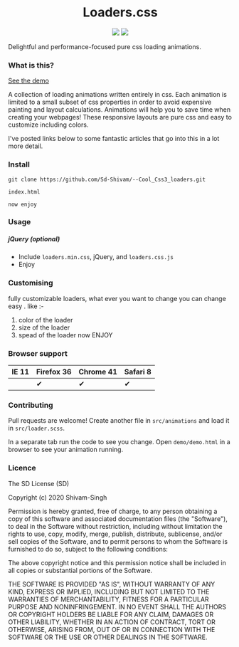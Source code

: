 <h1 align="center">Loaders.css</h1>

<p align="center">
  <img src="https://img.shields.io/npm/v/loaders.css.svg?style=flat-square">
  <img src="https://img.shields.io/bower/v/loaders.css.svg?style=flat-square">
</p>

Delightful and performance-focused pure css loading animations.

### What is this?

[See the demo](https://sd-shivam.github.io/--Cool_Css3_loaders/)

A collection of loading animations written entirely in css.
Each animation is limited to a small subset of css properties in order
to avoid expensive painting and layout calculations.
Animations will help you to save time when creating your webpages! 
These responsive layouts are pure css and easy to customize including colors.

I've posted links below to some fantastic articles that go into this
in a lot more detail.

### Install

```
git clone https://github.com/Sd-Shivam/--Cool_Css3_loaders.git
```

```
index.html
```

```
now enjoy
```

### Usage

##### jQuery (optional)
- Include `loaders.min.css`, jQuery, and `loaders.css.js`
- Enjoy

### Customising

fully customizable loaders, what ever you want to change you can change easy .
like :-
1) color of the loader
2) size of the loader
3) spead of the loader
now ENJOY


### Browser support


IE 11  | Firefox 36 | Chrome 41 | Safari 8
------ | ---------- | --------- | --------
       | ✔ | ✔     | ✔ | ✔    | ✔ | ✔

### Contributing

Pull requests are welcome! Create another file in `src/animations`
and load it in `src/loader.scss`.

In a separate tab run the code to see you change. Open `demo/demo.html`
in a browser to see your animation running.


### Licence

The SD License (SD)

Copyright (c) 2020 Shivam-Singh

Permission is hereby granted, free of charge, to any person obtaining a copy
of this software and associated documentation files (the "Software"), to deal
in the Software without restriction, including without limitation the rights
to use, copy, modify, merge, publish, distribute, sublicense, and/or sell
copies of the Software, and to permit persons to whom the Software is
furnished to do so, subject to the following conditions:

The above copyright notice and this permission notice shall be included in all
copies or substantial portions of the Software.

THE SOFTWARE IS PROVIDED "AS IS", WITHOUT WARRANTY OF ANY KIND, EXPRESS OR
IMPLIED, INCLUDING BUT NOT LIMITED TO THE WARRANTIES OF MERCHANTABILITY,
FITNESS FOR A PARTICULAR PURPOSE AND NONINFRINGEMENT. IN NO EVENT SHALL THE
AUTHORS OR COPYRIGHT HOLDERS BE LIABLE FOR ANY CLAIM, DAMAGES OR OTHER
LIABILITY, WHETHER IN AN ACTION OF CONTRACT, TORT OR OTHERWISE, ARISING FROM,
OUT OF OR IN CONNECTION WITH THE SOFTWARE OR THE USE OR OTHER DEALINGS IN THE
SOFTWARE.
